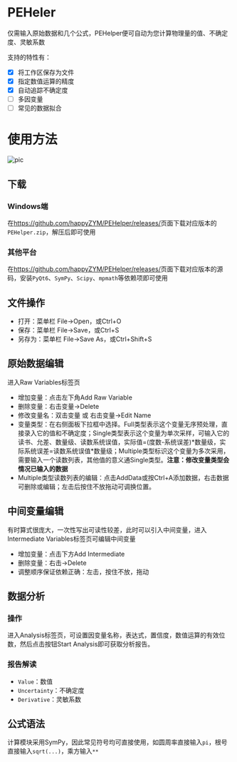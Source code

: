 # PEHeler
仅需输入原始数据和几个公式，PEHelper便可自动为您计算物理量的值、不确定度、灵敏系数

支持的特性有：
- [x] 将工作区保存为文件
- [x] 指定数值运算的精度
- [x] 自动追踪不确定度
- [ ] 多因变量
- [ ] 常见的数据拟合

# 使用方法
![pic](https://cloud.zymsite.ink/f/mB4cK/example.gif)
## 下载
### Windows端
在<https://github.com/happyZYM/PEHelper/releases/>页面下载对应版本的`PEHelper.zip`，解压后即可使用
### 其他平台
在<https://github.com/happyZYM/PEHelper/releases/>页面下载对应版本的源码，安装`PyQt6`、`SymPy`、`Scipy`、`mpmath`等依赖项即可使用

## 文件操作
- 打开：菜单栏 File->Open，或Ctrl+O
- 保存：菜单栏 File->Save，或Ctrl+S
- 另存为：菜单栏 File->Save As，或Ctrl+Shift+S

## 原始数据编辑
进入Raw Variables标签页
- 增加变量：点击左下角Add Raw Variable
- 删除变量：右击变量->Delete
- 修改变量名：双击变量 或 右击变量->Edit Name
- 变量类型：在右侧面板下拉框中选择。Full类型表示这个变量无序预处理，直接录入它的值和不确定度；Single类型表示这个变量为单次采样，可输入它的读书、允差、数量级、读数系统误值，实际值=(度数-系统误差)\*数量级，实际系统误差=读数系统误值\*数量级；Multiple类型标识这个变量为多次采用，需要输入一个读数列表，其他值的意义通Single类型。**注意：修改变量类型会情况已输入的数据**
- Multiple类型读数列表的编辑：点击AddData或按Ctrl+A添加数据，右击数据可删除或编辑；左击后按住不放拖动可调换位置。

## 中间变量编辑
有时算式很庞大，一次性写出可读性较差，此时可以引入中间变量，进入Intermediate Variables标签页可编辑中间变量
- 增加变量：点击下方Add Intermediate
- 删除变量：右击->Delete
- 调整顺序保证依赖正确：左击，按住不放，拖动

## 数据分析
### 操作
进入Analysis标签页，可设置因变量名称，表达式，置信度，数值运算的有效位数，然后点击按钮Start Analysis即可获取分析报告。
### 报告解读
- `Value`：数值
- `Uncertainty`：不确定度
- `Derivative`：灵敏系数

## 公式语法
计算模块采用SymPy，因此常见符号均可直接使用，如圆周率直接输入`pi`，根号直接输入`sqrt(...)`，乘方输入`**`